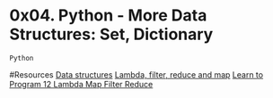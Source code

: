 # 0x04. Python - More Data Structures: Set, Dictionary
`Python`

#Resources
[Data structures](https://intranet.alxswe.com/rltoken/GmgoSUtBbHBW8suWkws51g)
[Lambda, filter, reduce and map](https://intranet.alxswe.com/rltoken/53f4kKVT0-jyzrJstOSJWg)
[Learn to Program 12 Lambda Map Filter Reduce](https://intranet.alxswe.com/rltoken/v9eyFryhkYmxDI13iTx2VA)